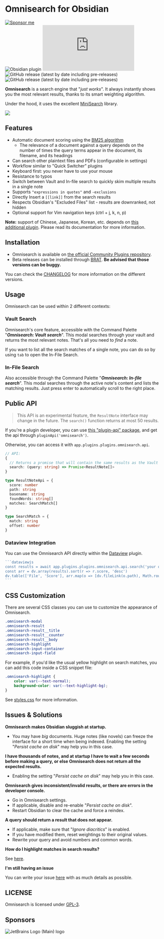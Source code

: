 # Omnisearch for Obsidian

[![Sponsor me](https://img.shields.io/badge/%E2%9D%A4%20Like%20this%20plugin%3F-Sponsor%20me!-ff69b4)](https://github.com/sponsors/scambier)  
![Obsidian plugin](https://img.shields.io/endpoint?url=https%3A%2F%2Fscambier.xyz%2Fobsidian-endpoints%2Fomnisearch.json)
![GitHub release (latest by date and asset)](https://img.shields.io/github/downloads/scambier/obsidian-omnisearch/latest/main.js)  
![GitHub release (latest by date including pre-releases)](https://img.shields.io/github/v/release/scambier/obsidian-omnisearch)
![GitHub release (latest by date including pre-releases)](https://img.shields.io/github/v/release/scambier/obsidian-omnisearch?include_prereleases&label=BRAT%20beta)

**Omnisearch** is a search engine that "_just works_". It always instantly shows you the most relevant results, thanks to its smart weighting algorithm.

Under the hood, it uses the excellent [MiniSearch](https://github.com/lucaong/minisearch) library.

![](https://raw.githubusercontent.com/scambier/obsidian-omnisearch/master/images/omnisearch.gif)

## Features

- Automatic document scoring using the [BM25 algorithm](https://github.com/lucaong/minisearch/issues/129#issuecomment-1046257399)
  - The relevance of a document against a query depends on the number of times the query terms appear in the document, its filename, and its headings
- Can search other plaintext files and PDFs (configurable in settings)
- Workflow similar to "Quick Switcher" plugins
- Keyboard first: you never have to use your mouse
- Resistance to typos
- Switch between Vault and In-file search to quickly skim multiple results in a single note
- Supports `"expressions in quotes"` and `-exclusions`
- Directly Insert a `[[link]]` from the search results
- Respects Obsidian's "Excluded Files" list - results are downranked, not hidden
- Optional support for Vim navigation keys (ctrl + j, k, n, p)

**Note:** support of Chinese, Japanese, Korean, etc. depends on [this additional plugin](https://github.com/aidenlx/cm-chs-patch). Please read its documentation for more information.

## Installation

- Omnisearch is available on [the official Community Plugins repository](https://obsidian.md/plugins?search=Omnisearch).
- Beta releases can be installed through [BRAT](https://github.com/TfTHacker/obsidian42-brat). **Be advised that those versions can be buggy.**

You can check the [CHANGELOG](./CHANGELOG.md) for more information on the different versions.

## Usage

Omnisearch can be used within 2 different contexts:

### Vault Search

Omnisearch's core feature, accessible with the Command Palette "**_Omnisearch: Vault search_**". This modal searches through your vault and returns the most relevant notes. That's all you need to _find_ a note.

If you want to list all the search matches of a single note, you can do so by using `tab` to open the In-File Search.

### In-File Search 

Also accessible through the Command Palette "**_Omnisearch: In-file search_**". This modal searches through the active note's content and lists the matching results. Just press enter to automatically scroll to the right place.


## Public API

> This API is an experimental feature, the `ResultNote` interface may change in the future. The `search()` function returns at most 50 results.

If you're a plugin developer, you can use [this "plugin-api" package](https://github.com/vanakat/plugin-api), and get the api through `pluginApi('omnisearch')`.

Otherwise, you can access it with `app.plugins.plugins.omnisearch.api`.

```ts
// API:
{
  // Returns a promise that will contain the same results as the Vault modal
  search: (query: string) => Promise<ResultNote[]>
}

type ResultNoteApi = {
  score: number
  path: string
  basename: string
  foundWords: string[]
  matches: SearchMatch[]
}

type SearchMatch = {
  match: string
  offset: number
}
```

### Dataview Integration

You can use the Omnisearch API directly within the [Dataview](https://blacksmithgu.github.io/obsidian-dataview/) plugin.

~~~js
```dataviewjs
const results = await app.plugins.plugins.omnisearch.api.search('your query')
const arr = dv.array(results).sort(r => r.score, 'desc')
dv.table(['File', 'Score'], arr.map(o => [dv.fileLink(o.path), Math.round(o.score)]))
```
~~~

## CSS Customization

There are several CSS classes you can use to customize the appearance of Omnisearch.

```css
.omnisearch-modal
.omnisearch-result
.omnisearch-result__title
.omnisearch-result__counter
.omnisearch-result__body
.omnisearch-highlight
.omnisearch-input-container
.omnisearch-input-field
```

For example, if you'd like the usual yellow highlight on search matches, you can add this code inside a CSS snippet file:

```css
.omnisearch-highlight {
    color: var(--text-normal);
    background-color: var(--text-highlight-bg);
}
```

See [styles.css](./assets/styles.css) for more information.

## Issues & Solutions

**Omnisearch makes Obsidian sluggish at startup.**

- You may have _big_ documents. Huge notes (like novels) can freeze the interface for a short time when being indexed. Enabling the setting "_Persist cache on disk_" may help you in this case.

**I have thousands of notes, and at startup I have to wait a few seconds before making a query, or else Omnisearch does not return all the expected results.**

- Enabling the setting "_Persist cache on disk_" may help you in this case.

**Omnisearch gives inconsistent/invalid results, or there are errors in the developer console.**

- Go in Omnisearch settings.
- If applicable, disable and re-enable "*Persist cache on disk*".
- Restart Obsidian to clear the cache and force a reindex.

**A query should return a result that does not appear.**

- If applicable, make sure that "*Ignore diacritics*" is enabled.
- If you have modified them, reset weightings to their original values.
- Rewrite your query and avoid numbers and common words.

**How do I highlight matches in search results?**

See [here](https://github.com/scambier/obsidian-omnisearch#css-customization).

**I'm still having an issue**

You can write your issue [here](https://github.com/scambier/obsidian-omnisearch/issues) with as much details as possible.


## LICENSE

Omnisearch is licensed under [GPL-3](https://tldrlegal.com/license/gnu-general-public-license-v3-(gpl-3)).

## Sponsors

![JetBrains Logo (Main) logo](https://resources.jetbrains.com/storage/products/company/brand/logos/jb_beam.svg)
